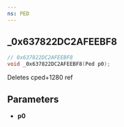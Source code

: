 ```yaml
---
ns: PED
---
```

## _0x637822DC2AFEEBF8

```c
// 0x637822DC2AFEEBF8
void _0x637822DC2AFEEBF8(Ped p0);
```

Deletes cped+1280 ref

## Parameters
* **p0**

